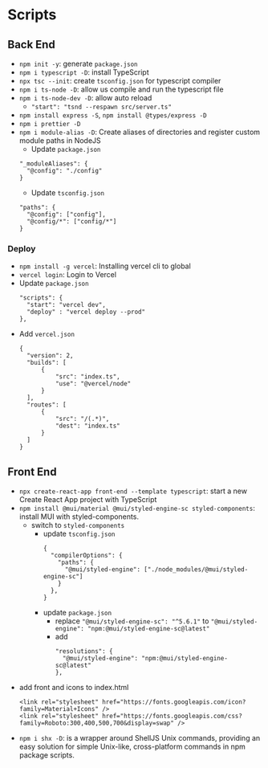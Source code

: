 # Scripts
## Back End
- `npm init -y`: generate `package.json`
- `npm i typescript -D`: install TypeScript
- `npx tsc --init`: create `tsconfig.json` for typescript compiler
- `npm i ts-node -D`: allow us compile and run the typescript file
- `npm i ts-node-dev -D`: allow auto reload
  - `"start": "tsnd --respawn src/server.ts"`
- `npm install express -S`, `npm install @types/express -D`
- `npm i prettier -D`
- `npm i module-alias -D`: Create aliases of directories and register custom module paths in NodeJS
  - Update `package.json`
  ```
  "_moduleAliases": {
    "@config": "./config"
  }
  ```
  - Update `tsconfig.json`
  ```
  "paths": {
    "@config": ["config"],
    "@config/*": ["config/*"]
  }
  ```
### Deploy
- `npm install -g vercel`: Installing vercel cli to global
- `vercel login`: Login to Vercel
- Update `package.json`
  ```
  "scripts": {
    "start": "vercel dev",
    "deploy" : "vercel deploy --prod"
  },
  ```
- Add `vercel.json`
  ```
  {
    "version": 2,
    "builds": [
        {
            "src": "index.ts",
            "use": "@vercel/node"
        }
    ],
    "routes": [
        {
            "src": "/(.*)",
            "dest": "index.ts"
        }
    ]
  }
  ```
## Front End
- `npx create-react-app front-end --template typescript`: start a new Create React App project with TypeScript
- `npm install @mui/material @mui/styled-engine-sc styled-components`: install MUI with styled-components.
  - switch to `styled-components` 
      - update `tsconfig.json`
        ```
        {
          "compilerOptions": {
            "paths": {
              "@mui/styled-engine": ["./node_modules/@mui/styled-engine-sc"]
            }
          },
        }
        ```
      - update `package.json`
        - replace `"@mui/styled-engine-sc": "^5.6.1"` to `"@mui/styled-engine": "npm:@mui/styled-engine-sc@latest"`
        - add
          ```
          "resolutions": {
            "@mui/styled-engine": "npm:@mui/styled-engine-sc@latest"
          },
          ```
- add front and icons to index.html
  ```
  <link rel="stylesheet" href="https://fonts.googleapis.com/icon?family=Material+Icons" />
  <link rel="stylesheet" href="https://fonts.googleapis.com/css?family=Roboto:300,400,500,700&display=swap" />
  ```
- `npm i shx -D`: is a wrapper around ShellJS Unix commands, providing an easy solution for simple Unix-like, cross-platform commands in npm package scripts.